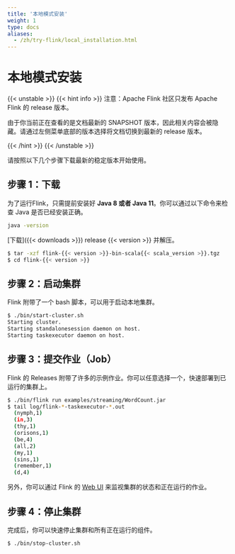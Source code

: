 ```yaml
---
title: '本地模式安装'
weight: 1
type: docs
aliases:
  - /zh/try-flink/local_installation.html
---
```

<!--
Licensed to the Apache Software Foundation (ASF) under one
or more contributor license agreements.  See the NOTICE file
distributed with this work for additional information
regarding copyright ownership.  The ASF licenses this file
to you under the Apache License, Version 2.0 (the
"License"); you may not use this file except in compliance
with the License.  You may obtain a copy of the License at

  http://www.apache.org/licenses/LICENSE-2.0

Unless required by applicable law or agreed to in writing,
software distributed under the License is distributed on an
"AS IS" BASIS, WITHOUT WARRANTIES OR CONDITIONS OF ANY
KIND, either express or implied.  See the License for the
specific language governing permissions and limitations
under the License.
-->

# 本地模式安装
 
{{< unstable >}}
{{< hint info >}}
  注意：Apache Flink 社区只发布 Apache Flink 的 release 版本。


  由于你当前正在查看的是文档最新的 SNAPSHOT 版本，因此相关内容会被隐藏。请通过左侧菜单底部的版本选择将文档切换到最新的 release 版本。

{{< /hint >}}
{{< /unstable >}}

请按照以下几个步骤下载最新的稳定版本开始使用。

<a name="step-1-download"></a>

## 步骤 1：下载

为了运行Flink，只需提前安装好 __Java 8 或者 Java 11__。你可以通过以下命令来检查 Java 是否已经安装正确。

```bash
java -version
```

[下载]({{< downloads >}}) release {{< version >}} 并解压。

```bash
$ tar -xzf flink-{{< version >}}-bin-scala{{< scala_version >}}.tgz
$ cd flink-{{< version >}}
```

<a name="step-2-start-a-cluster"></a>

## 步骤 2：启动集群

Flink 附带了一个 bash 脚本，可以用于启动本地集群。

```bash
$ ./bin/start-cluster.sh
Starting cluster.
Starting standalonesession daemon on host.
Starting taskexecutor daemon on host.
```

<a name="step-3-submit-a-job"></a>

## 步骤 3：提交作业（Job）

Flink 的 Releases 附带了许多的示例作业。你可以任意选择一个，快速部署到已运行的集群上。

```bash
$ ./bin/flink run examples/streaming/WordCount.jar
$ tail log/flink-*-taskexecutor-*.out
  (nymph,1)
  (in,3)
  (thy,1)
  (orisons,1)
  (be,4)
  (all,2)
  (my,1)
  (sins,1)
  (remember,1)
  (d,4)
```

另外，你可以通过 Flink 的 [Web UI](http://localhost:8081) 来监视集群的状态和正在运行的作业。

<a name="step-4-stop-the-cluster"></a>

## 步骤 4：停止集群

完成后，你可以快速停止集群和所有正在运行的组件。

```bash
$ ./bin/stop-cluster.sh
```
